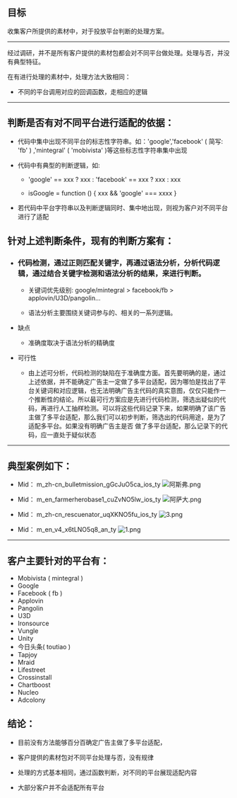 ## 目标

收集客户所提供的素材中，对于投放平台判断的处理方案。

---

经过调研，并不是所有客户提供的素材包都会对不同平台做处理。处理与否，并没有典型特征。

在有进行处理的素材中，处理方法大致相同：
 
- 不同的平台调用对应的回调函数，走相应的逻辑

---

## 判断是否有对不同平台进行适配的依据：

- 代码中集中出现不同平台的标志性字符串。如：'google','facebook' ( 简写: 'fb' ) ,'mintegral' ( 'mobivista' )等这些标志性字符串集中出现

- 代码中有典型的判断逻辑，如:
  
  -  'google' == xxx ? xxx : 'facebook' == xxx ? xxx : xxx
  
  -  isGoogle = function () { xxx && 'google' === xxxx }

- 若代码中平台字符串以及判断逻辑同时、集中地出现，则视为客户对不同平台进行了适配

## 针对上述判断条件，现有的判断方案有：
  
  - ### 代码检测，通过正则匹配关键字，再通过语法分析，分析代码逻辑，通过结合关键字检测和语法分析的结果，来进行判断。
    
    - 关键词优先级别: google/mintegral > facebook/fb > applovin/U3D/pangolin...  

    - 语法分析主要围绕关键词参与的、相关的一系列逻辑。

  - 缺点
      - 准确度取决于语法分析的精确度
  - 可行性
      - 由上述可分析，代码检测的缺陷在于准确度方面。首先要明确的是，通过上述依据，并不能确定广告主一定做了多平台适配，因为哪怕是找出了平台关键词和对应逻辑，也无法明确广告主代码的真实意图，仅仅只能作一个推断性的结论。所以最可行方案应是先进行代码检测，筛选出疑似的代码，再进行人工抽样检测。可以将这些代码记录下来，如果明确了该广告主做了多平台适配，那么我们可以初步判断，筛选出的代码用途，是为了适配多平台。如果没有明确广告主是否
      做了多平台适配，那么记录下的代码，应一直处于疑似状态

---
## 典型案例如下： 

- Mid： m_zh-cn_bulletmission_gGcJuO5ca_ios_ty
![阿斯弗.png](https://upload-images.jianshu.io/upload_images/23322186-aeeafcb3c752d7eb.png?imageMogr2/auto-orient/strip%7CimageView2/2/w/1240)

- Mid： m_en_farmerherobase1_cuZvNO5lw_ios_ty
![阿萨大.png](https://upload-images.jianshu.io/upload_images/23322186-d1462e2b6456b9b2.png?imageMogr2/auto-orient/strip%7CimageView2/2/w/1240)

- Mid： m_zh-cn_rescuenator_uqXKNO5fu_ios_ty
![3.png](https://upload-images.jianshu.io/upload_images/23322186-a46630d02a028d58.png?imageMogr2/auto-orient/strip%7CimageView2/2/w/1240)

- Mid： m_en_v4_x6tLNO5q8_an_ty
![1.png](https://upload-images.jianshu.io/upload_images/23322186-73a5e737b4c0ee4e.png?imageMogr2/auto-orient/strip%7CimageView2/2/w/1240)
---
## 客户主要针对的平台有：
- Mobivista ( mintegral )
- Google
- Facebook ( fb )
- Applovin
- Pangolin
- U3D
- Ironsource
- Vungle
- Unity
- 今日头条( toutiao )
- Tapjoy
- Mraid
- Lifestreet
- Crossinstall
- Chartboost
- Nucleo
- Adcolony

## 结论：

- 目前没有方法能够百分百确定广告主做了多平台适配，

- 客户提供的素材包对不同平台处理与否，没有规律
  
- 处理的方式基本相同，通过函数判断，对不同的平台展现适配内容
  
- 大部分客户并不会适配所有平台

